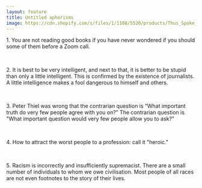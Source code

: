 ```yaml
---
layout: feature
title: Untitled aphorisms
image: https://cdn.shopify.com/s/files/1/1108/5520/products/Thus_Spoke_Zarathustra_by_Friedrich_Nietchze_-_Poster.jpg?v=1470451333
---
```


<p>1. You are not reading good books if you have never wondered if you should some of them before a Zoom call.</p>

<br>

<p>2. It is best to be very intelligent, and next to that, it is better to be stupid than only a little intelligent. This is confirmed by the existence of journalists. A little intelligence makes a fool dangerous to himself and others.</p>

<br>

<p>3. Peter Thiel was wrong that the contrarian question is “What important truth do very few people agree with you on?” The contrarian question is "What important question would very few people allow you to ask?"</p>

<br>

<p>4. How to attract the worst people to a profession: call it "heroic."</p>

<br>

<p>5. Racism is incorrectly and insufficiently supremacist. There are a small number of individuals to whom we owe civilisation. Most people of all races are not even footnotes to the story of their lives.</p>

<p>

